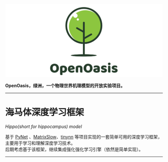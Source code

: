 <img src="../../Rsrcs/Logo/logo.png" alt=""> 

**OpenOasis，绿洲，一个物理世界机理模型的开放实验项目。**

---------------------------------------------------------------------------------

# 海马体深度学习框架

*Hippo(short for hippocampus) model*  

基于 [PyNet](https://github.com/Kaslanarian/PyNet) 、[MatrixSlow](https://github.com/zc911/MatrixSlow)、[tinynn](https://github.com/borgwang/tinynn) 等项目实现的一套简单可用的深度学习框架，主要用于学习和理解深度学习技术。  
后期考虑基于该框架，继续集成强化强化学习引擎（依然是简单实现）。

---------------------------------------------------------------------------------

